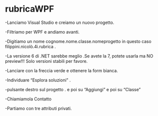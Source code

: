 # rubricaWPF
-Lanciamo Visual Studio e creiamo un nuovo progetto.

-Filtriamo per WPF e andiamo avanti.

-Digitiamo un nome cognome.nome.classe.nomeprogetto in questo caso filippini.nicolò.4i.rubrica .

-La versione 6  di .NET sarebbe meglio .Se avete la 7, potete usarla ma NO preview!!!  Solo versioni stabili per favore.

-Lanciare con la freccia verde e ottenere la form bianca.

-Individuare “Esplora soluzioni” .

-pulsante destro sul progetto .
 e poi su “Aggiungi”
 e poi su “Classe”
 
 -Chiamiamola Contatto
 
 -Partiamo con tre attributi privati.





